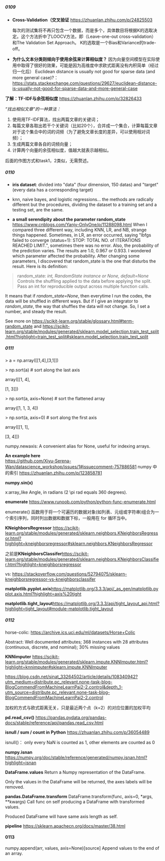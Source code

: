 ##### 0109
- **Cross-Validation（交叉验证** https://zhuanlan.zhihu.com/p/24825503

  每次的测试集将不再只包含一个数据，而是多个，具体数目将根据K的选取决定。这个方法折中了LOOCV方法，即（Leave-one-out cross-validation）和The Validation Set Approach。
  K的选取是一个Bias和Variance的trade-off。

- **为什么文本分类则倾向于使用余弦来计算相似度？** 因为向量空间模型在实际使用中取得了很好的效果，可能是因为高维度中求欧式距离没有内积简单（经过归一化后）
  Euclidean distance is usually not good for sparse data (and more general case)?：https://stats.stackexchange.com/questions/29627/euclidean-distance-is-usually-not-good-for-sparse-data-and-more-general-case

**了解：TF-IDF与余弦相似度** https://zhuanlan.zhihu.com/p/32826433

*“找出相似文章”的一种算法：*
1. 使⽤用TF-IDF算法，找出两篇文章的关键词；
2. 每篇文章各取出若干个关键词（比如20个），合并成一个集合，计算每篇文章对于这个集合中的词的词频（为了避免文章长度的差异，可以使用相对词频）；
3. 生成两篇文章各自的词频向量；
4. 计算两个向量的余弦相似度，值越大就表示越相似。

后面的作图方式和task1，2类似，无需赘述。
##### 0110
- **iris dataset**: divided into "data" (four dimension, 150 datas) and "target" (every data has a corresponding target)

- knn, naive bayes, and logistic regressions... the methods are radically different but the procedures, dividing the dataset to a training set and a testing set,     are the same. 

- **a small serendipity about the parameter random_state** https://www.cnblogs.com/Yanjy-OnlyOne/p/11288098.html
When I compared three different way, including KNN, LR, and NB, strange things happened. Sometimes, in LR, an error occurred, saying "lbfgs failed to converge (status=1): STOP: TOTAL NO. of ITERATIONS REACHED LIMIT.", sometimes there was no error. Also, the probability of the prediction varies. The results are 1.0, 0.967 or 0.933. I wondered which parameter affected the probability. After changing some parameters, I discovered that random_state is the one that disturbs the result. Here is its definition:
> random_state: *int, RandomState instance or None, default=None*
> Controls the shuffling applied to the data before applying the split. Pass an int for reproducible output across multiple function calls. 

It means that if *random_state=None*, then everytime I run the codes, the data will be shuffled in different ways. But if I give an integrator to *random_state*, the way that shuffles the data will not change. So, I set a number, and steady the result. 

See more on https://scikit-learn.org/stable/glossary.html#term-random_state and https://scikit-learn.org/stable/modules/generated/sklearn.model_selection.train_test_split.html?highlight=train_test_split#sklearn.model_selection.train_test_split

##### 0111
\> a = np.array([[1,4],[3,1]])

\> np.sort(a)                # sort along the last axis

array([[1, 4],

   [1, 3]])

\> np.sort(a, axis=None)     # sort the flattened array

array([1, 1, 3, 4])

\> np.sort(a, axis=0)        # sort along the first axis

array([[1, 1],

   [3, 4]])

numpy.newaxis: A convenient alias for None, useful for indexing arrays.

**An example here**      
https://github.com/Xiyu-Serena-Wan/datascience_workshop/issues/1#issuecomment-757886581
numpy 中的索引 https://zhuanlan.zhihu.com/p/123858781

**numpy.sin(x)**

x:array_like  Angle, in radians (2 \pi rad equals 360 degrees).

**enumerate**  https://www.runoob.com/python/python-func-enumerate.html

enumerate() 函数用于将一个可遍历的数据对象(如列表、元组或字符串)组合为一个索引序列，同时列出数据和数据下标，一般用在 for 循环当中。

**KNeighborsRegressor** https://scikit-learn.org/stable/modules/generated/sklearn.neighbors.KNeighborsRegressor.html?highlight=kneighborsregressor#sklearn.neighbors.KNeighborsRegressor

之前是**KNeighborsClassifer**https://scikit-learn.org/stable/modules/generated/sklearn.neighbors.KNeighborsClassifier.html?highlight=kneighborsregressor

vs: https://stackoverflow.com/questions/52794075/sklearn-kneighborsregressor-vs-kneighborsclassifer

**matplotlib.pyplot.axis**https://matplotlib.org/3.3.3/api/_as_gen/matplotlib.pyplot.axis.html?highlight=axis%20tight

**matplotlib.tight_layout**https://matplotlib.org/3.3.3/api/tight_layout_api.html?highlight=tight_layout#module-matplotlib.tight_layout

##### 0112
horse-colic: https://archive.ics.uci.edu/ml/datasets/Horse+Colic

Abstract: Well documented attributes; 368 instances with 28 attributes (continuous, discrete, and nominal); 30% missing values

**KNNimputer** https://scikit-learn.org/stable/modules/generated/sklearn.impute.KNNImputer.html?highlight=knnimputer#sklearn.impute.KNNImputer

https://blog.csdn.net/sinat_33264502/article/details/108340942?utm_medium=distribute.pc_relevant.none-task-blog-BlogCommendFromMachineLearnPai2-2.control&depth_1-utm_source=distribute.pc_relevant.none-task-blog-BlogCommendFromMachineLearnPai2-2.control

加权的方式与欧式距离无关，只是最近两个点（k=2）的对应位置的加权平均

**pd.read_csv()** https://pandas.pydata.org/pandas-docs/stable/reference/api/pandas.read_csv.html

**isnull / sum / count in Python** https://zhuanlan.zhihu.com/p/36054489

isnull()： only every NaN is counted as 1, other elements are counted as 0

**numpy.isnan** https://numpy.org/doc/stable/reference/generated/numpy.isnan.html?highlight=isnan

**DataFrame.values**
Return a Numpy representation of the DataFrame.

Only the values in the DataFrame will be returned, the axes labels will be removed.

**pandas.DataFrame.transform**
DataFrame.transform(func, axis=0, *args, \*\*kwargs)
Call func on self producing a DataFrame with transformed values.

Produced DataFrame will have same axis length as self.

**pipeline** https://sklearn.apachecn.org/docs/master/38.html

#### 0113
numpy.append(arr, values, axis=None)[source]
Append values to the end of an array.


